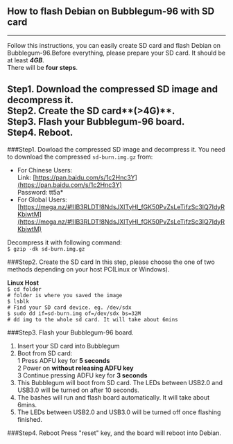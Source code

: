 ## **How to flash Debian on Bubblegum-96 with SD card**
---
Follow this instructions, you can easily create SD card and flash Debian on Bubblegum-96.Before everything, please prepare your SD card. It should be at least ***4GB***.  
There will be **four steps**.   

**Step1.** Download the compressed SD image and decompress it.  
**Step2.** Create the SD card**(>4G)**.  
**Step3.** Flash your Bubblegum-96 board.  
**Step4.** Reboot.  
---
###Step1. Dowload the compressed SD image and decompress it.
You need to download the compressed `sd-burn.img.gz` from:  

- For Chinese Users:  
     Link: [https://pan.baidu.com/s/1c2Hnc3Y](https://pan.baidu.com/s/1c2Hnc3Y)  
     Password: tt5a*
- For Global Users:  
     [https://mega.nz/#!IlB3RLDT!8NdsJXlTyHI_fGK50PvZsLeTifzSc3IQ7IdyRKbjwtM](https://mega.nz/#!IlB3RLDT!8NdsJXlTyHI_fGK50PvZsLeTifzSc3IQ7IdyRKbjwtM)

Decompress it with following command:  
`$ gzip -dk sd-burn.img.gz`  

###Step2. Create the SD card
In this step, please choose the one of two methods depending on your host PC(Linux or Windows).  

**Linux Host**  
`$ cd folder`  
`# folder is where you saved the image`  
`$ lsblk`  
`# Find your SD card device. eg. /dev/sdx`  
`$ sudo dd if=sd-burn.img of=/dev/sdx bs=32M`  
`# dd img to the whole sd card. It will take about 6mins`  

###Step3. Flash your Bubblegum-96 board.  
1. Insert your SD card into Bubblegum
2. Boot from SD card:  
1 Press ADFU key for **5 seconds**  
2 Power on **without releasing ADFU key**  
3 Continue pressing ADFU key for **3 seconds**  
3. This Bubblegum will boot from SD card. The LEDs between USB2.0 and USB3.0 will be turned on after 10 seconds.  
4. The bashes will run and flash board automatically. It will take about 6mins.
5. The LEDs between USB2.0 and USB3.0 will be turned off once flashing finished.

###Step4. Reboot
Press "reset" key, and the board will reboot into Debian.
